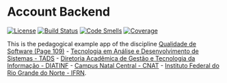 Account Backend
=======
[![License](http://img.shields.io/:license-apache-blue.svg)](http://www.apache.org/licenses/LICENSE-2.0.html)
[![Build Status](https://github.com/persapiens-classes/account-backend/actions/workflows/maven.yml/badge.svg)](https://github.com/persapiens-classes/account-backend/actions)
[![Code Smells](https://sonarcloud.io/api/project_badges/measure?project=persapiens-classes_account-backend&metric=code_smells)](https://sonarcloud.io/project/issues?issueStatuses=OPEN%2CCONFIRMED&id=persapiens-classes_account-backend)
[![Coverage](https://sonarcloud.io/api/project_badges/measure?project=persapiens-classes_account-backend&metric=coverage)](https://sonarcloud.io/component_measures?id=persapiens-classes_account-backend&metric=coverage&view=list)

This is the pedagogical example app of the discipline [Qualidade de Software (Page 109)](https://github.com/persapiens-classes/ifrn-software-quality) - [Tecnologia em Análise e Desenvolvimento de Sistemas - TADS](https://sites.google.com/escolar.ifrn.edu.br/diatinf/cursos/superiores/an%C3%A1lise-e-desenvolvimento-de-sistemas?authuser=0) - [Diretoria Acadêmica de Gestão e Tecnologia da Informação - DIATINF](https://diatinf.ifrn.edu.br) - [Campus Natal Central - CNAT](https://portal.ifrn.edu.br/campus/natalcentral) - [Instituto Federal do Rio Grande do Norte - IFRN](https://portal.ifrn.edu.br/).
